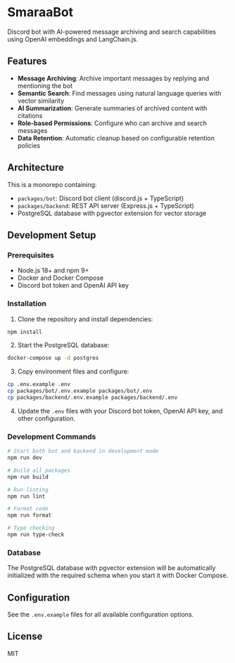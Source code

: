 # SmaraaBot

Discord bot with AI-powered message archiving and search capabilities using OpenAI embeddings and LangChain.js.

## Features

- **Message Archiving**: Archive important messages by replying and mentioning the bot
- **Semantic Search**: Find messages using natural language queries with vector similarity
- **AI Summarization**: Generate summaries of archived content with citations
- **Role-based Permissions**: Configure who can archive and search messages
- **Data Retention**: Automatic cleanup based on configurable retention policies

## Architecture

This is a monorepo containing:

- `packages/bot`: Discord bot client (discord.js + TypeScript)
- `packages/backend`: REST API server (Express.js + TypeScript)
- PostgreSQL database with pgvector extension for vector storage

## Development Setup

### Prerequisites

- Node.js 18+ and npm 9+
- Docker and Docker Compose
- Discord bot token and OpenAI API key

### Installation

1. Clone the repository and install dependencies:

```bash
npm install
```

2. Start the PostgreSQL database:

```bash
docker-compose up -d postgres
```

3. Copy environment files and configure:

```bash
cp .env.example .env
cp packages/bot/.env.example packages/bot/.env
cp packages/backend/.env.example packages/backend/.env
```

4. Update the `.env` files with your Discord bot token, OpenAI API key, and other configuration.

### Development Commands

```bash
# Start both bot and backend in development mode
npm run dev

# Build all packages
npm run build

# Run linting
npm run lint

# Format code
npm run format

# Type checking
npm run type-check
```

### Database

The PostgreSQL database with pgvector extension will be automatically initialized with the required schema when you start it with Docker Compose.

## Configuration

See the `.env.example` files for all available configuration options.

## License

MIT
